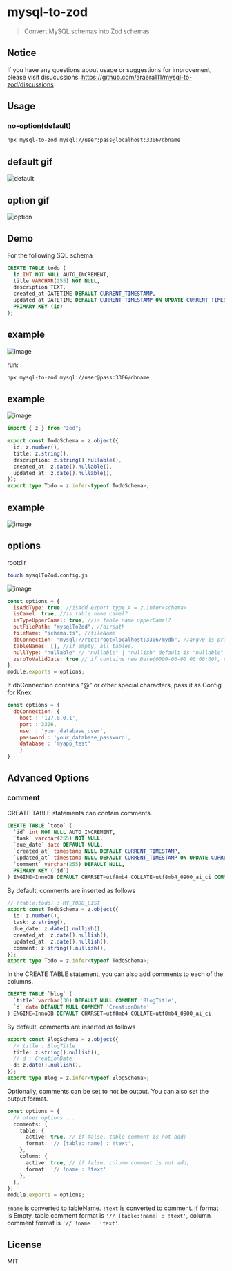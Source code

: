 # mysql-to-zod

> Convert MySQL schemas into Zod schemas

## Notice

If you have any questions about usage or suggestions for improvement, please visit disucussions.
<https://github.com/araera111/mysql-to-zod/discussions>

## Usage

### no-option(default)

```bash
npx mysql-to-zod mysql://user:pass@localhost:3306/dbname
```

## default gif

![default](https://github.com/araera111/mysql-to-zod/assets/63596736/650265b4-414c-49f3-b88c-cf437921960c)

## option gif

![option](https://github.com/araera111/mysql-to-zod/assets/63596736/b00af2ab-1a3c-4516-8e90-67a6e29f4a9b)

## Demo

For the following SQL schema

```sql
CREATE TABLE todo (
  id INT NOT NULL AUTO_INCREMENT,
  title VARCHAR(255) NOT NULL,
  description TEXT,
  created_at DATETIME DEFAULT CURRENT_TIMESTAMP,
  updated_at DATETIME DEFAULT CURRENT_TIMESTAMP ON UPDATE CURRENT_TIMESTAMP,
  PRIMARY KEY (id)
);
```

## example

![image](https://github.com/araera111/mysql-to-zod/assets/63596736/c6d4bf03-8109-4ccd-804f-59249a733696)

run:

```bash
npx mysql-to-zod mysql://user@pass:3306/dbname
```

## example

![image](https://github.com/araera111/mysql-to-zod/assets/63596736/c5495868-bbb7-4f15-910a-2719bc8b7ea4)

```typescript
import { z } from "zod";

export const TodoSchema = z.object({
  id: z.number(),
  title: z.string(),
  description: z.string().nullable(),
  created_at: z.date().nullable(),
  updated_at: z.date().nullable(),
});
export type Todo = z.infer<typeof TodoSchema>;
```

## example

![image](https://github.com/araera111/mysql-to-zod/assets/63596736/1cf874c7-bee9-49fd-8519-533b5c2744cf)

## options

rootdir

```sh
touch mysqlToZod.config.js
```

![image](https://github.com/araera111/mysql-to-zod/assets/63596736/d3cdc363-1d1f-422f-9ee6-c2ad2c7136d0)

```js:mysqlToZod.config.js
const options = {
  isAddType: true, //isAdd export type A = z.infer<schema>
  isCamel: true, //is table name camel?
  isTypeUpperCamel: true, //is table name upperCamel?
  outFilePath: "mysqlToZod", //dirpath
  fileName: "schema.ts", //fileName
  dbConnection: "mysql://root:root@localhost:3306/mydb", //argv0 is priority 1. thisConfig is priority 2.
  tableNames: [], //if empty, all tables.
  nullType: "nullable" // "nullable" | "nullish" default is "nullable"
  zeroToValidDate: true // if contains new Date(0000-00-00 00:00:00), convert to new Date (1000-01-01 00:00:00)
};
module.exports = options;
```

If dbConnection contains "@" or other special characters, pass it as Config for Knex.

```js:mysqlToZod.config.js
const options = {
  dbConnection: {
    host : '127.0.0.1',
    port : 3306,
    user : 'your_database_user',
    password : 'your_database_password',
    database : 'myapp_test'
    }
}
```

## Advanced Options

### comment

CREATE TABLE statements can contain comments.

```sql
CREATE TABLE `todo` (
  `id` int NOT NULL AUTO_INCREMENT,
  `task` varchar(255) NOT NULL,
  `due_date` date DEFAULT NULL,
  `created_at` timestamp NULL DEFAULT CURRENT_TIMESTAMP,
  `updated_at` timestamp NULL DEFAULT CURRENT_TIMESTAMP ON UPDATE CURRENT_TIMESTAMP,
  `comment` varchar(255) DEFAULT NULL,
  PRIMARY KEY (`id`)
) ENGINE=InnoDB DEFAULT CHARSET=utf8mb4 COLLATE=utf8mb4_0900_ai_ci COMMENT='MY_TODO_LIST'
```

By default, comments are inserted as follows

```ts
// [table:todo] : MY_TODO_LIST
export const TodoSchema = z.object({
  id: z.number(),
  task: z.string(),
  due_date: z.date().nullish(),
  created_at: z.date().nullish(),
  updated_at: z.date().nullish(),
  comment: z.string().nullish(),
});
export type Todo = z.infer<typeof TodoSchema>;
```

In the CREATE TABLE statement, you can also add comments to each of the columns.

```sql
CREATE TABLE `blog` (
  `title` varchar(30) DEFAULT NULL COMMENT 'BlogTitle',
  `d` date DEFAULT NULL COMMENT 'CreationDate'
) ENGINE=InnoDB DEFAULT CHARSET=utf8mb4 COLLATE=utf8mb4_0900_ai_ci
```

By default, comments are inserted as follows

```ts
export const BlogSchema = z.object({
  // title : BlogTitle
  title: z.string().nullish(),
  // d : CreationDate
  d: z.date().nullish(),
});
export type Blog = z.infer<typeof BlogSchema>;
```

Optionally, comments can be set to not be output. You can also set the output format.

```ts
const options = {
  // other options ...
  comments: {
    table: {
      active: true, // if false, table comment is not add;
      format: '// [table:!name] : !text',
    },
    column: {
      active: true, // if false, column comment is not add;
      format: '// !name : !text'
    },
  },
};
module.exports = options;
```

```!name``` is converted to tableName. ```!text``` is converted to comment.
if format is Empty, table comment format is ```'// [table:!name] : !text'```, column comment format is ```'// !name : !text'```.

## License

MIT
